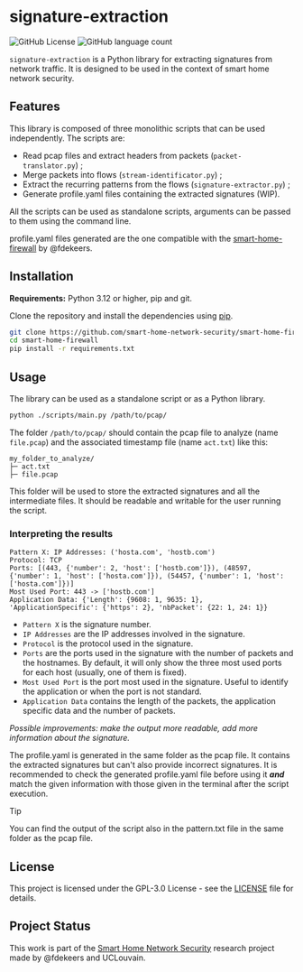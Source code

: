 # signature-extraction

![GitHub License](https://img.shields.io/github/license/smart-home-network-security/signature-extraction)
![GitHub language count](https://img.shields.io/github/languages/count/smart-home-network-security/signature-extraction)


`signature-extraction` is a Python library for extracting signatures from network traffic. It is designed to be used in the context of smart home network security.

## Features

This library is composed of three monolithic scripts that can be used independently. The scripts are:

- Read pcap files and extract headers from packets (`packet-translator.py`) ;
- Merge packets into flows (`stream-identificator.py`) ;
- Extract the recurring patterns from the flows (`signature-extractor.py`) ;
- Generate profile.yaml files containing the extracted signatures (WIP).

All the scripts can be used as standalone scripts, arguments can be passed to them using the command line.

profile.yaml files generated are the one compatible with the [smart-home-firewall](https://github.com/smart-home-network-security/smart-home-firewall) by @fdekeers. 

## Installation

**Requirements:** Python 3.12 or higher, pip and git.

Clone the repository and install the dependencies using [pip](https://pip.pypa.io/en/stable/).

```bash
git clone https://github.com/smart-home-network-security/smart-home-firewall
cd smart-home-firewall
pip install -r requirements.txt
```

## Usage

The library can be used as a standalone script or as a Python library.

```bash
python ./scripts/main.py /path/to/pcap/
```
The folder `/path/to/pcap/` should contain the pcap file to analyze (name `file.pcap`) and the associated timestamp file (name `act.txt`) like this:

```
my_folder_to_analyze/
├─ act.txt
├─ file.pcap
```

This folder will be used to store the extracted signatures and all the intermediate files. It should be readable and writable for the user running the script.

### Interpreting the results

```
Pattern X: IP Addresses: ('hosta.com', 'hostb.com')
Protocol: TCP
Ports: [(443, {'number': 2, 'host': ['hostb.com']}), (48597, {'number': 1, 'host': ['hosta.com']}), (54457, {'number': 1, 'host': ['hosta.com']})]
Most Used Port: 443 -> ['hostb.com']
Application Data: {'Length': {9608: 1, 9635: 1}, 'ApplicationSpecific': {'https': 2}, 'nbPacket': {22: 1, 24: 1}}
```

- `Pattern X` is the signature number.
- `IP Addresses` are the IP addresses involved in the signature.
- `Protocol` is the protocol used in the signature.
- `Ports` are the ports used in the signature with the number of packets and the hostnames. By default, it will only show the three most used ports for each host (usually, one of them is fixed).
- `Most Used Port` is the port most used in the signature. Useful to identify the application or when the port is not standard.
- `Application Data` contains the length of the packets, the application specific data and the number of packets.

*Possible improvements: make the output more readable, add more information about the signature.*

The profile.yaml is generated in the same folder as the pcap file. It contains the extracted signatures but can't also provide incorrect signatures. It is recommended to check the generated profile.yaml file before using it ***and*** match the given information with those given in the terminal after the script execution.

> [!TIP]
> You can find the output of the script also in the pattern.txt file in the same folder as the pcap file.

## License

This project is licensed under the GPL-3.0 License - see the [LICENSE](LICENSE) file for details.

## Project Status

This work is part of the [Smart Home Network Security](https://github.com/smart-home-network-security) research project made by @fdekeers and UCLouvain.